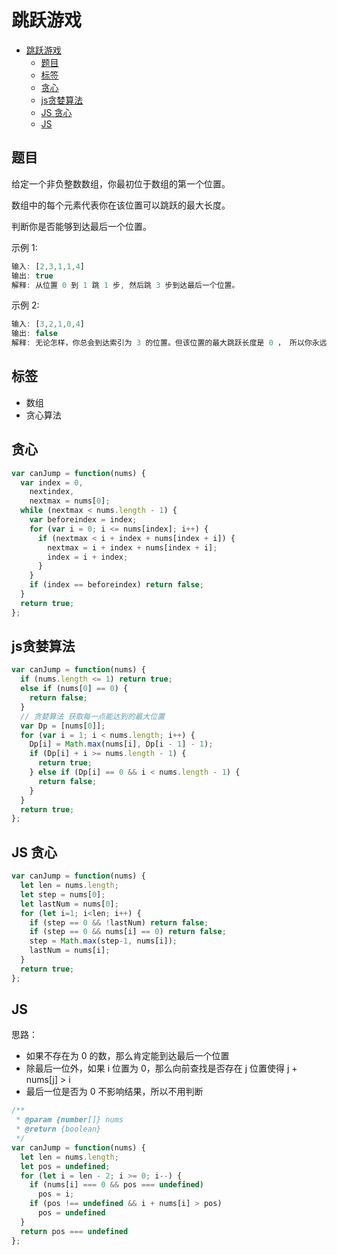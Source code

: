跳跃游戏
===
<!-- TOC -->

- [跳跃游戏](#跳跃游戏)
  - [题目](#题目)
  - [标签](#标签)
  - [贪心](#贪心)
  - [js贪婪算法](#js贪婪算法)
  - [JS 贪心](#JS-贪心)
  - [JS](#JS)

<!-- /TOC -->

## 题目
给定一个非负整数数组，你最初位于数组的第一个位置。

数组中的每个元素代表你在该位置可以跳跃的最大长度。

判断你是否能够到达最后一个位置。

示例 1:
```js
输入: [2,3,1,1,4]
输出: true
解释: 从位置 0 到 1 跳 1 步, 然后跳 3 步到达最后一个位置。
```

示例 2:
```js
输入: [3,2,1,0,4]
输出: false
解释: 无论怎样，你总会到达索引为 3 的位置。但该位置的最大跳跃长度是 0 ， 所以你永远不可能到达最后一个位置。
```

## 标签
- 数组
- 贪心算法

## 贪心
```js
var canJump = function(nums) {
  var index = 0,
    nextindex,
    nextmax = nums[0];
  while (nextmax < nums.length - 1) {
    var beforeindex = index;
    for (var i = 0; i <= nums[index]; i++) {
      if (nextmax < i + index + nums[index + i]) {
        nextmax = i + index + nums[index + i];
        index = i + index;
      }
    }
    if (index == beforeindex) return false;
  }
  return true;
};
```

## js贪婪算法
```js
var canJump = function(nums) {
  if (nums.length <= 1) return true;
  else if (nums[0] == 0) {
    return false;
  }
  // 贪婪算法 获取每一点能达到的最大位置
  var Dp = [nums[0]];
  for (var i = 1; i < nums.length; i++) {
    Dp[i] = Math.max(nums[i], Dp[i - 1] - 1);
    if (Dp[i] + i >= nums.length - 1) {
      return true;
    } else if (Dp[i] == 0 && i < nums.length - 1) {
      return false;
    }
  }
  return true;
};
```

## JS 贪心
```js
var canJump = function(nums) {
  let len = nums.length;
  let step = nums[0];
  let lastNum = nums[0];
  for (let i=1; i<len; i++) {
    if (step == 0 && !lastNum) return false;
    if (step == 0 && nums[i] == 0) return false;
    step = Math.max(step-1, nums[i]);
    lastNum = nums[i];
  }
  return true;
};
```

## JS
思路：
- 如果不存在为 0 的数，那么肯定能到达最后一个位置
- 除最后一位外，如果 i 位置为 0，那么向前查找是否存在 j 位置使得 j + nums[j] > i
- 最后一位是否为 0 不影响结果，所以不用判断

```js
/**
 * @param {number[]} nums
 * @return {boolean}
 */
var canJump = function(nums) {
  let len = nums.length;
  let pos = undefined;
  for (let i = len - 2; i >= 0; i--) {
    if (nums[i] === 0 && pos === undefined)
      pos = i;
    if (pos !== undefined && i + nums[i] > pos)
      pos = undefined
  }
  return pos === undefined
};
```